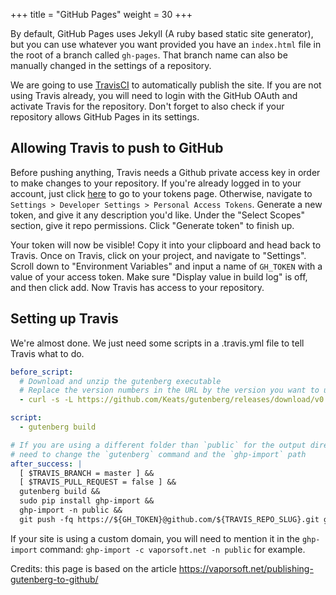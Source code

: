 +++
title = "GitHub Pages"
weight = 30
+++

By default, GitHub Pages uses Jekyll (A ruby based static site generator), 
but you can use whatever you want provided you have an `index.html` file in the root of a branch called `gh-pages`.
That branch name can also be manually changed in the settings of a repository.

We are going to use [TravisCI](https://travis-ci.org) to automatically publish the site. If you are not using Travis already,
you will need to login with the GitHub OAuth and activate Travis for the repository.
Don't forget to also check if your repository allows GitHub Pages in its settings.

## Allowing Travis to push to GitHub

Before pushing anything, Travis needs a Github private access key in order to make changes to your repository. 
If you're already logged in to your account, just click [here](https://github.com/settings/tokens) to go to your tokens page. 
Otherwise, navigate to `Settings > Developer Settings > Personal Access Tokens`. 
Generate a new token, and give it any description you'd like. 
Under the "Select Scopes" section, give it repo permissions. Click "Generate token" to finish up.

Your token will now be visible! 
Copy it into your clipboard and head back to Travis. 
Once on Travis, click on your project, and navigate to "Settings". Scroll down to "Environment Variables" and input a name of `GH_TOKEN` with a value of your access token. 
Make sure "Display value in build log" is off, and then click add. Now Travis has access to your repository.

## Setting up Travis

We're almost done. We just need some scripts in a .travis.yml file to tell Travis what to do.

```yaml
before_script:
  # Download and unzip the gutenberg executable
  # Replace the version numbers in the URL by the version you want to use
  - curl -s -L https://github.com/Keats/gutenberg/releases/download/v0.3.1/gutenberg-v0.3.1-x86_64-unknown-linux-gnu.tar.gz | sudo tar xvzf - -C /usr/local/bin

script:
  - gutenberg build

# If you are using a different folder than `public` for the output directory, you will
# need to change the `gutenberg` command and the `ghp-import` path
after_success: |
  [ $TRAVIS_BRANCH = master ] &&
  [ $TRAVIS_PULL_REQUEST = false ] &&
  gutenberg build &&
  sudo pip install ghp-import &&
  ghp-import -n public && 
  git push -fq https://${GH_TOKEN}@github.com/${TRAVIS_REPO_SLUG}.git gh-pages
```

If your site is using a custom domain, you will need to mention it in the `ghp-import` command: `ghp-import -c vaporsoft.net -n public`
for example.

Credits: this page is based on the article https://vaporsoft.net/publishing-gutenberg-to-github/
